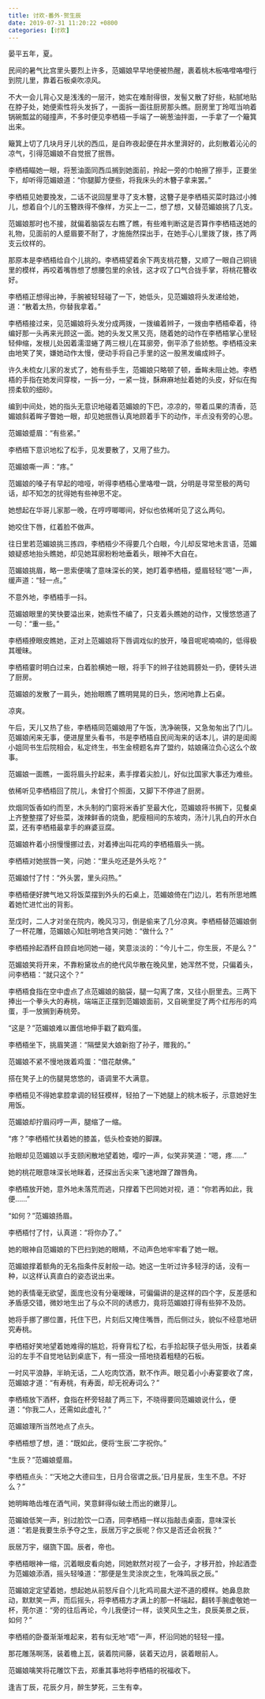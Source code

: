 ```yaml
---
title: 讨欢-番外·贺生辰
date: 2019-07-31 11:20:22 +0800
categories: [讨欢]
---
```


晏平五年，夏。

民间的暑气比宫里头要烈上许多，范媚娘早早地便被热醒，裹着桃木板咯噔咯噔行到院儿里，靠着石板桌吹凉风。

不大一会儿背心又是浅浅的一层汗，她实在难耐得很，发髻又散了好些，粘腻地贴在脖子处，她便索性将头发拆了，一面拆一面往厨房那头瞧。厨房里丁玲哐当响着锅碗瓢盆的碰撞声，不多时便见李栖梧一手端了一碗葱油拌面，一手拿了一个簸箕出来。

簸箕上切了几块月牙儿状的西瓜，是自昨夜起便在井水里湃好的，此刻散着沁沁的凉气，引得范媚娘不自觉抿了抿唇。

李栖梧瞄她一眼，将葱油面同西瓜搁到她面前，拎起一旁的巾帕擦了擦手，正要坐下，却听得范媚娘道：“你腿脚方便些，将我床头的木簪子拿来罢。”

李栖梧见她要挽发，二话不说回屋里寻了支木簪，这簪子是李栖梧买菜时路过小摊儿，想着自个儿的玉簪跌得不像样，方买上一二，想了想，又替范媚娘挑了几支。

范媚娘那时也不接，就偏着脑袋左右瞧了瞧，有些难判断这是否算作李栖梧送她的礼物，见面前的人蹙眉要不耐了，才施施然探出手，在她手心儿里拨了拨，拣了两支云纹样的。

那原本是李栖梧给自个儿挑的。李栖梧望着余下两支桃花簪，又顺了一眼自己铜镜里的模样，再咬着嘴唇想了想腰包里的余钱，这才叹了口气合拢手掌，将桃花簪收好。

李栖梧正想得出神，手腕被轻轻碰了一下，她低头，见范媚娘将头发递给她，道：“散着太热，你替我拿着。”

李栖梧接过来，见范媚娘将头发分成两拨，一拨编着辫子，一拨由李栖梧牵着，待编好那一头再来光顾这一面。她的头发又黑又亮，随着她的动作在李栖梧掌心里轻轻伸缩，发根儿处因着濡湿蜷了两三根儿在耳廓旁，倒平添了些娇憨。李栖梧没来由地笑了笑，嫌她动作太慢，便动手将自己手里的这一股黑发编成辫子。

许久未梳女儿家的发式了，她有些手生，范媚娘只略顿了顿，垂眸未阻止她。李栖梧的手指在她发间穿梭，一拆一分，一紧一拢，酥麻麻地扯着她的头皮，好似在掏捞柔软的细砂。

编到中间处，她的指头无意识地碰着范媚娘的下巴，凉凉的，带着瓜果的清香，范媚娘斜着眸子瞥她一眼，却见她抿唇认真地顾着手下的动作，半点没有旁的心思。

范媚娘蹙眉：“有些紧。”

李栖梧下意识地松了松手，见发要散了，又用了些力。

范媚娘嘶一声：“疼。”

范媚娘的嗓子有早起的喑哑，听得李栖梧心里咯噔一跳，分明是寻常至极的两句话，却不知怎的扰得她有些神思不定。

她想起在华哥儿家那一晚，在哼哼唧唧间，好似也依稀听见了这么两句。

她咬住下唇，红着脸不做声。

往日里若范媚娘挑三拣四，李栖梧少不得要几个白眼，今儿却反常地未言语，范媚娘疑惑地抬头瞧她，却见她耳廓粉粉地垂着头，眼神不大自在。

范媚娘挑眉，略一思索便噙了意味深长的笑，她盯着李栖梧，蹙眉轻轻“嗯”一声，缓声道：“轻一点。”

不意外地，李栖梧手一抖。

范媚娘眼里的笑快要溢出来，她索性不编了，只支着头瞧她的动作，又慢悠悠道了一句：“重一些。”

李栖梧撩眼皮瞧她，正对上范媚娘将下唇调戏似的放开，嗓音呢呢喃喃的，低得极其暧昧。

李栖梧霎时明白过来，白着脸横她一眼，将手下的辫子往她肩膀处一扔，便转头进了厨房。

范媚娘的发散了一肩头，她抬眼瞧了瞧明晃晃的日头，悠闲地靠上石桌。

凉爽。

午后，天儿又热了些，李栖梧同范媚娘用了午饭，洗净碗筷，又急匆匆出了门儿。范媚娘闲来无事，便进屋里头看书，书是李栖梧自民间淘来的话本儿，讲的是闺阁小姐同书生后院相会，私定终生，书生金榜题名弃了盟约，姑娘痛泣负心这么个故事。

范媚娘一面瞧，一面将眉头拧起来，素手撑着尖脸儿，好似比国家大事还为难些。

依稀听见李栖梧回了院儿，未曾打个照面，又脚下不停进了厨房。

炊烟同饭香如约而至，木头制的门窗将米香扩至最大化，范媚娘将书搁下，见餐桌上齐整整摆了好些菜，泼辣鲜香的烧鱼，肥瘦相间的东坡肉，汤汁儿乳白的开水白菜，还有李栖梧最拿手的麻婆豆腐。

范媚娘杵着小拐慢慢挪过去，对着捧出叫花鸡的李栖梧眉头一挑。

李栖梧对她抿唇一笑，问她：“里头吃还是外头吃？”

范媚娘忖了忖：“外头罢，里头闷热。”

李栖梧便好脾气地又将饭菜摆到外头的石桌上，范媚娘倚在门边儿，若有所思地瞧着她忙进忙出的背影。

至戊时，二人才对坐在院内，晚风习习，倒是偷来了几分凉爽。李栖梧替范媚娘倒了一杯花雕，范媚娘心知肚明地含笑问她：“做什么？”

李栖梧拎起酒杯自顾自地同她一碰，笑意淡淡的：“今儿十二，你生辰，不是么？”

范媚娘笑将开来，不靠粉黛妆点的绝代风华散在晚风里，她浑然不觉，只偏着头，问李栖梧：“就只这个？”

李栖梧食指在空中虚点了点范媚娘的脑袋，腿一勾离了席，又往小厨里去。三两下捧出一个拳头大的寿桃，端端正正摆到范媚娘面前，又自碗里捉了两个红彤彤的鸡蛋，手一放搁到寿桃旁。

“这是？”范媚娘难以置信地伸手戳了戳鸡蛋。

李栖梧坐下，挑眉笑道：“隔壁吴大娘新抱了孙子，赠我的。”

范媚娘不紧不慢地拨着鸡蛋：“借花献佛。”

搭在凳子上的伤腿晃悠悠的，语调里不大满意。

李栖梧见不得她拿腔拿调的轻狂模样，轻拍了一下她腿上的桃木板子，示意她好生用饭。

范媚娘却拧眉闷哼一声，腿缩了一缩。

“疼？”李栖梧忙扶着她的膝盖，低头检查她的脚踝。

抬眼却见范媚娘以手支颐闲散地望着她，嘤咛一声，似笑非笑道：“嗯，疼……”

她的桃花眼意味深长地眯着，还探出舌尖来飞速地蹭了蹭唇角。

李栖梧放开她，意外地未落荒而逃，只撑着下巴同她对视，道：“你若再如此，我便……”

“如何？”范媚娘扬眉。

李栖梧忖了忖，认真道：“将你办了。”

她的眼神自范媚娘的下巴扫到她的眼睛，不动声色地牢牢看了她一眼。

范媚娘撑着额角的无名指条件反射般一动。她这一生听过许多轻浮的话，没有一种，以这样认真直白的姿态说出来。

她的表情毫无欲望，面庞也没有分毫暧昧，可偏偏讲的是这样的四个字，反差感和矛盾感交错，微妙地生出了与众不同的诱惑力，竟将范媚娘打得有些猝不及防。

她将手挪了挪位置，托住下巴，片刻后又掩住嘴唇，而后侧过头，貌似不经意地研究寿桃。

李栖梧好笑地望着她难得的尴尬，将脊背松了松，右手拾起筷子低头用饭，扶着桌沿的左手不自觉地钻到桌底下，有一搭没一搭地挠着粗糙的石板。

一时风平浪静，半晌无话，二人吃肉饮酒，默不作声。眼见着小小寿宴要收了席，范媚娘才道：“有寿桃，有寿面，却无祝寿词么？”

李栖梧放下酒杯，食指在杯旁轻敲了两三下，不晓得要同范媚娘说什么，便道：“你我二人，还需如此虚礼？”

范媚娘理所当然地点了点头。

李栖梧想了想，道：“既如此，便将‘生辰’二字祝你。”

“生辰？”范媚娘蹙眉。

李栖梧点头：“‘天地之大德曰生，日月合宿谓之辰。’日月星辰，生生不息。不好么？”

她明眸皓齿堆在酒气间，笑意鲜得似破土而出的嫩芽儿。

范媚娘低笑一声，别过脸饮一口酒，同李栖梧一样以指敲击桌面，意味深长道：“若是我要生杀予夺之生，辰居万宇之辰呢？你又是否还会祝我？”

辰居万宇，缀旒下国。辰者，帝也。

李栖梧眼神一缩，沉着眼皮看向她，同她默然对视了一会子，才移开脸，拎起酒壶为范媚娘添酒，摇头轻嗓道：“那便是生灵涂炭之生，牝咮鸣辰之辰。”

范媚娘定定望着她，想起她从前怒斥自个儿牝鸡司晨大逆不道的模样。她鼻息款动，默默笑一声，而后摇头，将李栖梧方才满上的那一杯端起，翻转手腕虚敬她一杯，莞尔道：“旁的往后再论，今儿我便讨一样，谈笑风生之生，良辰美景之辰，如何？”

李栖梧的卧蚕渐渐堆起来，若有似无地“唔”一声，杯沿同她的轻轻一撞。

那花雕荡啊荡，装着檐上瓦，装着院间藤，装着天边月，装着眼前人。

范媚娘噙笑将花雕饮下去，郑重其事地将李栖梧的祝福收下。

逢吉丁辰，花辰夕月，醉生梦死，三生有幸。

